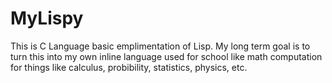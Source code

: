 # MyLispy
This is C Language basic emplimentation of Lisp. My long term goal is to turn this into my own inline language used for school like math computation for things like calculus, probibility, statistics, physics, etc.
